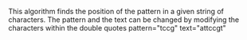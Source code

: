 This algorithm finds the position of the pattern in a given string of characters.
The pattern and the text can be changed by modifying the characters within the double quotes
pattern="tccg"
text="attccgt"
